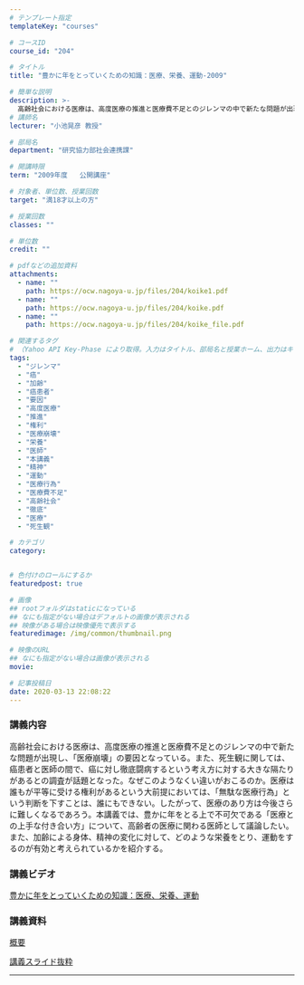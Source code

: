 ```yaml
---
# テンプレート指定
templateKey: "courses"

# コースID
course_id: "204"

# タイトル
title: "豊かに年をとっていくための知識：医療、栄養、運動-2009"

# 簡単な説明
description: >-
  高齢社会における医療は、高度医療の推進と医療費不足とのジレンマの中で新たな問題が出現し、「医療崩壊」の要因となっている。また、死生観に関しては、癌患者と医師の間で、癌に対し徹底闘病するという考え方に対する大きな隔たりがあるとの調査が話題となった。なぜこのようなくい違いがおこるのか。医療は誰もが平等に受ける権利があるという大前提においては、「無駄な医療行為」という判断を下すことは、誰にもできない。し ....
# 講師名
lecturer: "小池晃彦 教授"

# 部局名
department: "研究協力部社会連携課"

# 開講時限
term: "2009年度	公開講座"

# 対象者、単位数、授業回数
target: "満18才以上の方"

# 授業回数
classes: ""

# 単位数
credit: ""

# pdfなどの追加資料
attachments:
  - name: "" 
    path: https://ocw.nagoya-u.jp/files/204/koike1.pdf
  - name: "" 
    path: https://ocw.nagoya-u.jp/files/204/koike.pdf
  - name: "" 
    path: https://ocw.nagoya-u.jp/files/204/koike_file.pdf

# 関連するタグ
# （Yahoo API Key-Phase により取得。入力はタイトル、部局名と授業ホーム、出力はキーフレーズ（tags））
tags:
  - "ジレンマ"
  - "癌"
  - "加齢"
  - "癌患者"
  - "要因"
  - "高度医療"
  - "推進"
  - "権利"
  - "医療崩壊"
  - "栄養"
  - "医師"
  - "本講義"
  - "精神"
  - "運動"
  - "医療行為"
  - "医療費不足"
  - "高齢社会"
  - "徹底"
  - "医療"
  - "死生観"

# カテゴリ
category:


# 色付けのロールにするか
featuredpost: true

# 画像
## rootフォルダはstaticになっている
## なにも指定がない場合はデフォルトの画像が表示される
## 映像がある場合は映像優先で表示する
featuredimage: /img/common/thumbnail.png

# 映像のURL
## なにも指定がない場合は画像が表示される
movie: 

# 記事投稿日
date: 2020-03-13 22:08:22
---
```


### 講義内容

高齢社会における医療は、高度医療の推進と医療費不足とのジレンマの中で新たな問題が出現し、「医療崩壊」の要因となっている。また、死生観に関しては、癌患者と医師の間で、癌に対し徹底闘病するという考え方に対する大きな隔たりがあるとの調査が話題となった。なぜこのようなくい違いがおこるのか。医療は誰もが平等に受ける権利があるという大前提においては、「無駄な医療行為」という判断を下すことは、誰にもできない。したがって、医療のあり方は今後さらに難しくなるであろう。本講義では、豊かに年をとる上で不可欠である「医療との上手な付き合い方」について、高齢者の医療に関わる医師として議論したい。また、加齢による身体、精神の変化に対して、どのような栄養をとり、運動をするのが有効と考えられているかを紹介する。














### 講義ビデオ

[豊かに年をとっていくための知識：医療、栄養、運動](https://nuvideo.media.nagoya-u.ac.jp/embed/8f1c81f109302668e59ce18508829355f509fffc)

### 講義資料

[概要](https://ocw.nagoya-u.jp/files/204/koike1.pdf) 

[講義スライド抜粋](https://ocw.nagoya-u.jp/files/204/koike_file.pdf) 










-----